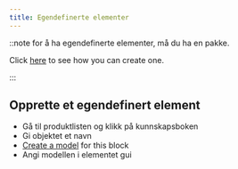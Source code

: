 ```yaml
---
title: Egendefinerte elementer
---
```


::note for å ha egendefinerte elementer, må du ha en pakke.

Click [here](pack#create-a-pack) to see how you can create one.

:::

## Opprette et egendefinert element

* Gå til produktlisten og klikk på kunnskapsboken
* Gi objektet et navn
* [Create a model](custom-models) for this block
* Angi modellen i elementet gui
